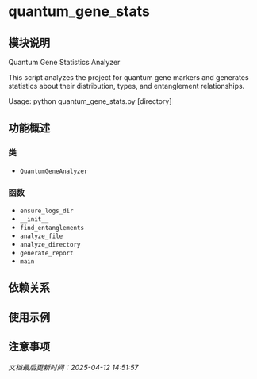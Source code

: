 # quantum_gene_stats

## 模块说明
Quantum Gene Statistics Analyzer

This script analyzes the project for quantum gene markers and generates statistics
about their distribution, types, and entanglement relationships.

Usage:
    python quantum_gene_stats.py [directory]

## 功能概述

### 类

- `QuantumGeneAnalyzer`

### 函数

- `ensure_logs_dir`
- `__init__`
- `find_entanglements`
- `analyze_file`
- `analyze_directory`
- `generate_report`
- `main`

## 依赖关系

## 使用示例

## 注意事项

*文档最后更新时间：2025-04-12 14:51:57*